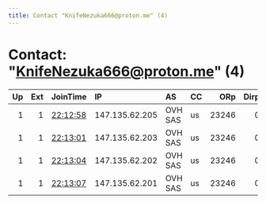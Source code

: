 ```yaml
---
title: Contact "KnifeNezuka666@proton.me" (4)
---
```


# Contact: "KnifeNezuka666@proton.me" (4)

|   Up |   Ext | JoinTime                                                                                              | IP             | AS      | CC   |   ORp |   Dirp | OS    | Version   | Nickname   |   eFamMembers |
|-----:|------:|:------------------------------------------------------------------------------------------------------|:---------------|:--------|:-----|------:|-------:|:------|:----------|:-----------|--------------:|
|    1 |     1 | [22:12:58](https://nusenu.github.io/OrNetStats/w/relay/6221704B338571E423BC9FC6DAA0AB74F731C95B.html) | 147.135.62.205 | OVH SAS | us   | 23246 |      0 | Linux | 0.4.7.13  | Nezuka577  |             4 |
|    1 |     1 | [22:13:01](https://nusenu.github.io/OrNetStats/w/relay/D008D30BC3659773439EE1AB3DD827810C72D181.html) | 147.135.62.203 | OVH SAS | us   | 23246 |      0 | Linux | 0.4.7.13  | Nezuka577  |             4 |
|    1 |     1 | [22:13:04](https://nusenu.github.io/OrNetStats/w/relay/7E078C63128877658287B9757CF4228562BAECD6.html) | 147.135.62.202 | OVH SAS | us   | 23246 |      0 | Linux | 0.4.7.13  | Nezuka577  |             4 |
|    1 |     1 | [22:13:07](https://nusenu.github.io/OrNetStats/w/relay/FF58BB5310CB799B2B39635AF7437DE73F3B5FA4.html) | 147.135.62.201 | OVH SAS | us   | 23246 |      0 | Linux | 0.4.7.13  | Nezuka577  |             4 |
